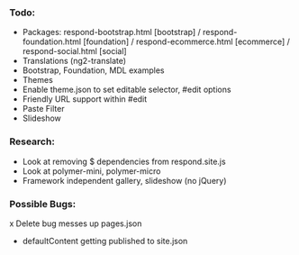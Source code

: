 ### Todo:
- Packages: respond-bootstrap.html [bootstrap] / respond-foundation.html [foundation] / respond-ecommerce.html [ecommerce] / respond-social.html [social]
- Translations (ng2-translate)
- Bootstrap, Foundation, MDL examples
- Themes
- Enable theme.json to set editable selector, #edit options
- Friendly URL support within #edit
- Paste Filter
- Slideshow

### Research:
- Look at removing $ dependencies from respond.site.js
- Look at polymer-mini, polymer-micro
- Framework independent gallery, slideshow (no jQuery)

### Possible Bugs:
x Delete bug messes up pages.json
- defaultContent getting published to site.json